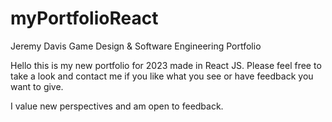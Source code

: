 # myPortfolioReact
Jeremy Davis Game Design &amp; Software Engineering Portfolio

Hello this is my new portfolio for 2023 made in React JS.
Please feel free to take a look and contact me if you like what you see or have feedback you want to give. 
 
I value new perspectives and am open to feedback.

